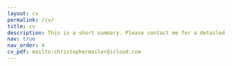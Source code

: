 ```yaml
---
layout: cv
permalink: /cv/
title: cv
description: This is a short summary. Please contact me for a detailed CV.
nav: true
nav_order: 4
cv_pdf: mailto:christophermailer@icloud.com
---
```

